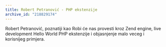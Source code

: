 ```yaml
---
title: Robert Petranović - PHP ekstenzije
archive_id: "218829174"
---
```


Robert Petranović, poznatiji kao Robi će nas provesti kroz Zend engine, live development Hello World PHP ekstenzije i objasnjenje malo veceg i korisnijeg primjera.
